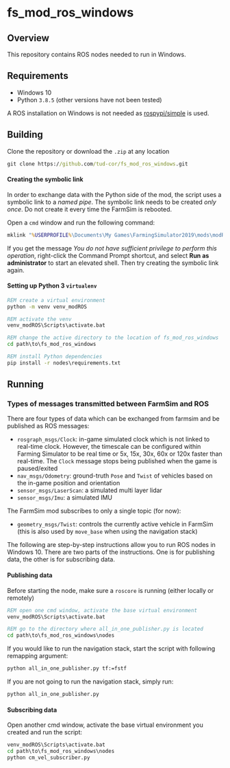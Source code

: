 # fs_mod_ros_windows

## Overview

This repository contains ROS nodes needed to run in Windows.


## Requirements

* Windows 10
* Python `3.8.5` (other versions have not been tested)

A ROS installation on Windows is not needed as [rospypi/simple](https://github.com/rospypi/simple) is used.


## Building

Clone the repository or download the `.zip` at any location

```cmd
git clone https://github.com/tud-cor/fs_mod_ros_windows.git
```

#### Creating the symbolic link

In order to exchange data with the Python side of the mod, the script uses a symbolic link to a *named pipe*.
The symbolic link needs to be created *only once*. Do not create it every time the FarmSim is rebooted.

Open a `cmd` window and run the following command:

```cmd
mklink "%USERPROFILE%\Documents\My Games\FarmingSimulator2019\mods\modROS\ROS_messages" \\.\pipe\ROS_messages
```

If you get the message *You do not have sufficient privilege to perform this operation*, right-click the Command Prompt shortcut, and select __Run as administrator__ to start an elevated shell. Then try creating the symbolic link again.

#### Setting up Python 3 `virtualenv`

```cmd
REM create a virtual environment
python -m venv venv_modROS

REM activate the venv
venv_modROS\Scripts\activate.bat

REM change the active directory to the location of fs_mod_ros_windows
cd path\to\fs_mod_ros_windows

REM install Python dependencies
pip install -r nodes\requirements.txt
```


## Running

### Types of messages transmitted between FarmSim and ROS
There are four types of data which can be exchanged from farmsim and be published as ROS messages:

 - `rosgraph_msgs/Clock`: in-game simulated clock which is not linked to real-time clock. However, the timescale can be configured within Farming Simulator to be real time or 5x, 15x, 30x, 60x or 120x faster than real-time. The `Clock` message stops being published when the game is paused/exited
 - `nav_msgs/Odometry`: ground-truth `Pose` and `Twist` of vehicles based on the in-game position and orientation
 - `sensor_msgs/LaserScan`: a simulated multi layer lidar
 - `sensor_msgs/Imu`: a simulated IMU


The FarmSim mod subscribes to only a single topic (for now):

 - `geometry_msgs/Twist`: controls the currently active vehicle in FarmSim (this is also used by `move_base` when using the navigation stack)


The following are step-by-step instructions allow you to run ROS nodes in Windows 10. There are two parts of the instructions.
One is for publishing data, the other is for subscribing data.


#### Publishing data

Before starting the node, make sure a `roscore` is running (either locally or remotely)

```cmd
REM open one cmd window, activate the base virtual environment
venv_modROS\Scripts\activate.bat

REM go to the directory where all_in_one_publisher.py is located
cd path\to\fs_mod_ros_windows\nodes
```

If you would like to run the navigation stack, start the script with following remapping argument:

```cmd
python all_in_one_publisher.py tf:=fstf
```

If you are not going to run the navigation stack, simply run:

```cmd
python all_in_one_publisher.py
```


#### Subscribing data

Open another cmd window, activate the base virtual environment you created and run the script:

```cmd
venv_modROS\Scripts\activate.bat
cd path\to\fs_mod_ros_windows\nodes
python cm_vel_subscriber.py
```
